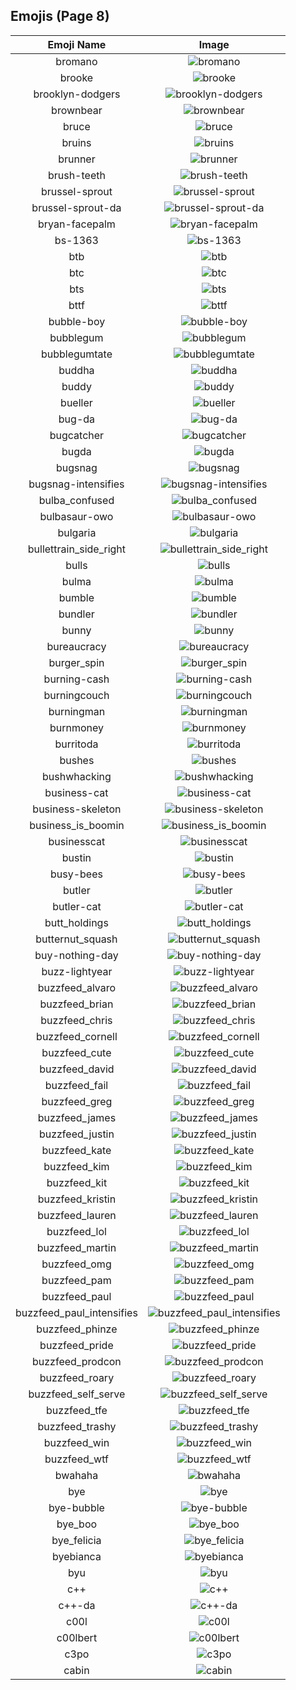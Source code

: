 
  ## Emojis (Page 8)
  |Emoji Name|Image|
  | :-: | :-: |
  |bromano| ![bromano](/output/bromano.png)|
  |brooke| ![brooke](/output/brooke.png)|
  |brooklyn-dodgers| ![brooklyn-dodgers](/output/brooklyn-dodgers.png)|
  |brownbear| ![brownbear](/output/brownbear.png)|
  |bruce| ![bruce](/output/bruce.png)|
  |bruins| ![bruins](/output/bruins.png)|
  |brunner| ![brunner](/output/brunner.png)|
  |brush-teeth| ![brush-teeth](/output/brush-teeth.gif)|
  |brussel-sprout| ![brussel-sprout](/output/brussel-sprout.png)|
  |brussel-sprout-da| ![brussel-sprout-da](/output/brussel-sprout-da.png)|
  |bryan-facepalm| ![bryan-facepalm](/output/bryan-facepalm.png)|
  |bs-1363| ![bs-1363](/output/bs-1363.png)|
  |btb| ![btb](/output/btb.png)|
  |btc| ![btc](/output/btc.png)|
  |bts| ![bts](/output/bts.png)|
  |bttf| ![bttf](/output/bttf.png)|
  |bubble-boy| ![bubble-boy](/output/bubble-boy.png)|
  |bubblegum| ![bubblegum](/output/bubblegum.jpg)|
  |bubblegumtate| ![bubblegumtate](/output/bubblegumtate.png)|
  |buddha| ![buddha](/output/buddha.png)|
  |buddy| ![buddy](/output/buddy.gif)|
  |bueller| ![bueller](/output/bueller.jpg)|
  |bug-da| ![bug-da](/output/bug-da)|
  |bugcatcher| ![bugcatcher](/output/bugcatcher.png)|
  |bugda| ![bugda](/output/bugda.png)|
  |bugsnag| ![bugsnag](/output/bugsnag.png)|
  |bugsnag-intensifies| ![bugsnag-intensifies](/output/bugsnag-intensifies.gif)|
  |bulba_confused| ![bulba_confused](/output/bulba_confused.png)|
  |bulbasaur-owo| ![bulbasaur-owo](/output/bulbasaur-owo.png)|
  |bulgaria| ![bulgaria](/output/bulgaria)|
  |bullettrain_side_right| ![bullettrain_side_right](/output/bullettrain_side_right.png)|
  |bulls| ![bulls](/output/bulls.png)|
  |bulma| ![bulma](/output/bulma.png)|
  |bumble| ![bumble](/output/bumble.png)|
  |bundler| ![bundler](/output/bundler.png)|
  |bunny| ![bunny](/output/bunny.png)|
  |bureaucracy| ![bureaucracy](/output/bureaucracy.png)|
  |burger_spin| ![burger_spin](/output/burger_spin.gif)|
  |burning-cash| ![burning-cash](/output/burning-cash.gif)|
  |burningcouch| ![burningcouch](/output/burningcouch.gif)|
  |burningman| ![burningman](/output/burningman.png)|
  |burnmoney| ![burnmoney](/output/burnmoney.gif)|
  |burritoda| ![burritoda](/output/burritoda.png)|
  |bushes| ![bushes](/output/bushes.gif)|
  |bushwhacking| ![bushwhacking](/output/bushwhacking.png)|
  |business-cat| ![business-cat](/output/business-cat.png)|
  |business-skeleton| ![business-skeleton](/output/business-skeleton.jpg)|
  |business_is_boomin| ![business_is_boomin](/output/business_is_boomin.png)|
  |businesscat| ![businesscat](/output/businesscat.jpg)|
  |bustin| ![bustin](/output/bustin.jpg)|
  |busy-bees| ![busy-bees](/output/busy-bees.png)|
  |butler| ![butler](/output/butler.png)|
  |butler-cat| ![butler-cat](/output/butler-cat.png)|
  |butt_holdings| ![butt_holdings](/output/butt_holdings.gif)|
  |butternut_squash| ![butternut_squash](/output/butternut_squash.png)|
  |buy-nothing-day| ![buy-nothing-day](/output/buy-nothing-day.png)|
  |buzz-lightyear| ![buzz-lightyear](/output/buzz-lightyear.png)|
  |buzzfeed_alvaro| ![buzzfeed_alvaro](/output/buzzfeed_alvaro.png)|
  |buzzfeed_brian| ![buzzfeed_brian](/output/buzzfeed_brian.png)|
  |buzzfeed_chris| ![buzzfeed_chris](/output/buzzfeed_chris.png)|
  |buzzfeed_cornell| ![buzzfeed_cornell](/output/buzzfeed_cornell.png)|
  |buzzfeed_cute| ![buzzfeed_cute](/output/buzzfeed_cute.png)|
  |buzzfeed_david| ![buzzfeed_david](/output/buzzfeed_david.png)|
  |buzzfeed_fail| ![buzzfeed_fail](/output/buzzfeed_fail.png)|
  |buzzfeed_greg| ![buzzfeed_greg](/output/buzzfeed_greg.png)|
  |buzzfeed_james| ![buzzfeed_james](/output/buzzfeed_james.png)|
  |buzzfeed_justin| ![buzzfeed_justin](/output/buzzfeed_justin.png)|
  |buzzfeed_kate| ![buzzfeed_kate](/output/buzzfeed_kate.png)|
  |buzzfeed_kim| ![buzzfeed_kim](/output/buzzfeed_kim.png)|
  |buzzfeed_kit| ![buzzfeed_kit](/output/buzzfeed_kit.png)|
  |buzzfeed_kristin| ![buzzfeed_kristin](/output/buzzfeed_kristin.png)|
  |buzzfeed_lauren| ![buzzfeed_lauren](/output/buzzfeed_lauren.png)|
  |buzzfeed_lol| ![buzzfeed_lol](/output/buzzfeed_lol.png)|
  |buzzfeed_martin| ![buzzfeed_martin](/output/buzzfeed_martin.png)|
  |buzzfeed_omg| ![buzzfeed_omg](/output/buzzfeed_omg.png)|
  |buzzfeed_pam| ![buzzfeed_pam](/output/buzzfeed_pam.png)|
  |buzzfeed_paul| ![buzzfeed_paul](/output/buzzfeed_paul.png)|
  |buzzfeed_paul_intensifies| ![buzzfeed_paul_intensifies](/output/buzzfeed_paul_intensifies.gif)|
  |buzzfeed_phinze| ![buzzfeed_phinze](/output/buzzfeed_phinze.png)|
  |buzzfeed_pride| ![buzzfeed_pride](/output/buzzfeed_pride.gif)|
  |buzzfeed_prodcon| ![buzzfeed_prodcon](/output/buzzfeed_prodcon.png)|
  |buzzfeed_roary| ![buzzfeed_roary](/output/buzzfeed_roary.png)|
  |buzzfeed_self_serve| ![buzzfeed_self_serve](/output/buzzfeed_self_serve.png)|
  |buzzfeed_tfe| ![buzzfeed_tfe](/output/buzzfeed_tfe.png)|
  |buzzfeed_trashy| ![buzzfeed_trashy](/output/buzzfeed_trashy.png)|
  |buzzfeed_win| ![buzzfeed_win](/output/buzzfeed_win.png)|
  |buzzfeed_wtf| ![buzzfeed_wtf](/output/buzzfeed_wtf.png)|
  |bwahaha| ![bwahaha](/output/bwahaha)|
  |bye| ![bye](/output/bye.png)|
  |bye-bubble| ![bye-bubble](/output/bye-bubble.gif)|
  |bye_boo| ![bye_boo](/output/bye_boo.gif)|
  |bye_felicia| ![bye_felicia](/output/bye_felicia.jpg)|
  |byebianca| ![byebianca](/output/byebianca.jpg)|
  |byu| ![byu](/output/byu.png)|
  |c++| ![c++](/output/c++.png)|
  |c++-da| ![c++-da](/output/c++-da.png)|
  |c00l| ![c00l](/output/c00l.gif)|
  |c00lbert| ![c00lbert](/output/c00lbert.gif)|
  |c3po| ![c3po](/output/c3po.png)|
  |cabin| ![cabin](/output/cabin.png)|
  
